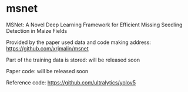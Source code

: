 # msnet
MSNet: A Novel Deep Learning Framework for Efficient Missing Seedling Detection in Maize Fields

Provided by the paper used data and code making address: https://github.com/xrjmalin/msnet

Part of the training data is stored: will be released soon

Paper code: will be released soon

Reference code: https://github.com/ultralytics/yolov5
